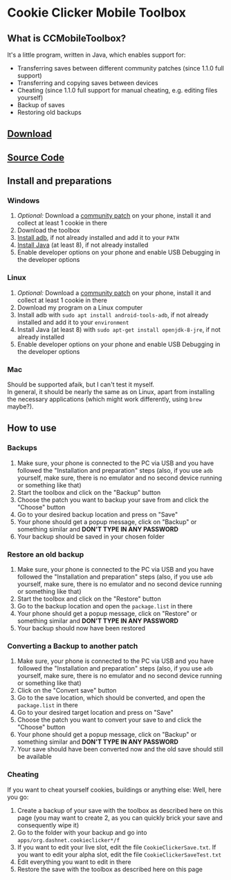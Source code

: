 # Cookie Clicker Mobile Toolbox

## What is CCMobileToolbox?
It's a little program, written in Java, which enables support for:
- Transferring saves between different community patches (since 1.1.0 full support)
- Transferring and copying saves between devices
- Cheating (since 1.1.0 full support for manual cheating, e.g. editing files yourself)
- Backup of saves
- Restoring old backups

## [Download](https://github.com/ThexXTURBOXx/CookieClickerMobileToolbox/releases)

## [Source Code](https://github.com/ThexXTURBOXx/CookieClickerMobileToolbox)

## Install and preparations

### Windows
1. *Optional:* Download a [community patch](patches) on your phone, install it and collect at least 1 cookie in there
2. Download the toolbox
3. [Install adb](https://www.xda-developers.com/install-adb-windows-macos-linux/), if not already installed and add it to your ``PATH``
4. [Install Java](https://www.java.com/de/download/) (at least 8), if not already installed
5. Enable developer options on your phone and enable USB Debugging in the developer options

### Linux
1. *Optional:* Download a [community patch](patches) on your phone, install it and collect at least 1 cookie in there
2. Download my program on a Linux computer
3. Install adb with ``sudo apt install android-tools-adb``, if not already installed and add it to your ``environment``
4. Install Java (at least 8) with ``sudo apt-get install openjdk-8-jre``, if not already installed
5. Enable developer options on your phone and enable USB Debugging in the developer options

### Mac
Should be supported afaik, but I can't test it myself.<br>
In general, it should be nearly the same as on Linux, apart from installing the necessary applications (which might work differently, using `brew` maybe?).

## How to use

### Backups
1. Make sure, your phone is connected to the PC via USB and you have followed the "Installation and preparation" steps (also, if you use ``adb`` yourself, make sure, there is no emulator and no second device running or something like that)
2. Start the toolbox and click on the "Backup" button
3. Choose the patch you want to backup your save from and click the "Choose" button
4. Go to your desired backup location and press on "Save"
5. Your phone should get a popup message, click on "Backup" or something similar and **DON'T TYPE IN ANY PASSWORD**
6. Your backup should be saved in your chosen folder

### Restore an old backup
1. Make sure, your phone is connected to the PC via USB and you have followed the "Installation and preparation" steps (also, if you use ``adb`` yourself, make sure, there is no emulator and no second device running or something like that)
2. Start the toolbox and click on the "Restore" button
3. Go to the backup location and open the ``package.list`` in there
4. Your phone should get a popup message, click on "Restore" or something similar and **DON'T TYPE IN ANY PASSWORD**
5. Your backup should now have been restored

### Converting a Backup to another patch
1. Make sure, your phone is connected to the PC via USB and you have followed the "Installation and preparation" steps (also, if you use ``adb`` yourself, make sure, there is no emulator and no second device running or something like that)
2. Click on the "Convert save" button
3. Go to the save location, which should be converted, and open the ``package.list`` in there
4. Go to your desired target location and press on "Save"
5. Choose the patch you want to convert your save to and click the "Choose" button
6. Your phone should get a popup message, click on "Backup" or something similar and **DON'T TYPE IN ANY PASSWORD**
7. Your save should have been converted now and the old save should still be available

### Cheating
If you want to cheat yourself cookies, buildings or anything else: Well, here you go:
1. Create a backup of your save with the toolbox as described here on this page (you may want to create 2, as you can quickly brick your save and consequently wipe it)
2. Go to the folder with your backup and go into ``apps/org.dashnet.cookieclicker*/f``
3. If you want to edit your live slot, edit the file ``CookieClickerSave.txt``. If you want to edit your alpha slot, edit the file ``CookieClickerSaveTest.txt``
4. Edit everything you want to edit in there
5. Restore the save with the toolbox as described here on this page
